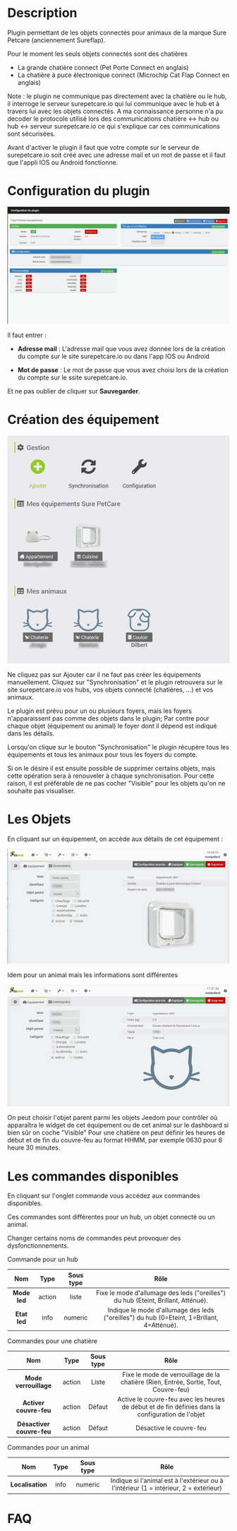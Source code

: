 Description
===

Plugin permettant de les objets connectés pour animaux de la marque Sure Petcare (anciennement Sureflap).

Pour le moment les seuls objets connectés sont des chatières
- La grande chatière connect (Pet Porte Connect en anglais)
- La chatière à puce électronique connect (Microchip Cat Flap Connect en anglais)

Note : le plugin ne communique pas directement avec la chatière ou le hub,
il interroge le serveur surepetcare.io qui lui communique avec le hub et à travers lui avec les objets connectés.
A ma connaissance personne n'a pu decoder le protocole utilisé lors des communications chatière <-> hub 
ou hub <-> serveur surepetcare.io ce qui s'explique car ces communications sont sécurisées.

Avant d'activer le plugin il faut que votre compte sur le serveur de surepetcare.io soit créé avec une adresse mail et un mot de passe
et il faut que l'appli IOS ou Android fonctionne.

Configuration du plugin
===

![introduction01](../images/Configuration.png)

Il faut entrer :

-   **Adresse mail** : L'adresse mail que vous avez donnée lors de la création du compte sur le site surepetcare.io ou dans l'app IOS ou Android

-   **Mot de passe** : Le mot de passe que vous avez choisi lors de la création du compte sur le ssite surepetcare.io.

Et ne pas oublier de cliquer sur **Sauvegarder**.

Création des équipement
===

![introduction01](../images/Objets.png)

Ne cliquez pas sur Ajouter car il ne faut pas créer les équipements manuellement. Cliquez sur "Synchronisation" et le plugin retrouvera sur le site surepetcare.io vos hubs, vos objets connecté (chatières, ...) et vos animaux.

Le plugin est prévu pour un ou plusieurs foyers, mais les foyers n'apparaissent pas comme des objets dans le plugin; Par contre pour chaque objet (équipement ou animal) le foyer dont il dépend est indiqué dans les détails.

Lorsqu'on clique sur le bouton "Synchronisation" le plugin récupère tous les équipements et tous les animaux pour tous les foyers du compte.

Si on le désire il est ensuite possible de supprimer certains objets, mais cette opération sera à renouveler à chaque synchronisation. Pour cette raison, il est préférable de ne pas cocher "Visible" pour les objets qu'on ne souhaite pas visualiser.

Les Objets
===
En cliquant sur un équipement, on accède aux détails de cet équipement :

![introduction01](../images/Equipement.png)

Idem pour un animal mais les informations sont différentes

![introduction01](../images/Animal.png)

On peut choisir l'objet parent parmi les objets Jeedom pour contrôler où apparaîtra le widget de cet équipement ou de cet animal sur le dashboard si bien sûr on coche "Visible"
Pour une chatière on peut définir les heures de début et de fin du couvre-feu au format HHMM, par exemple 0630 pour 6 heure 30 minutes.


Les commandes disponibles
===

En cliquant sur l'onglet commande vous accédez aux commandes disponibles.

Ces commandes sont différentes pour un hub, un objet connecté ou un animal.

Changer certains noms de commandes peut provoquer des dysfonctionnements.

Commande pour un hub

| Nom                                  | Type    | Sous type  | Rôle                                                                                                                                                               |
| :--:                                 | :---:   | :---:      | :---:                                                                                                                                                              |
| **Mode led**                         | action  | liste      | Fixe le mode d'allumage des leds ("oreilles") du hub (Eteint, Brillant, Atténué).                                                                                  |
| **Etat led**                         | info    | numeric    | Indique le mode d'allumage des leds ("oreilles") du hub (0=Eteint, 1=Brillant, 4=Atténué).                                                                         |

Commandes pour une chatière

| Nom                                  | Type    | Sous type  | Rôle                                                                                                                                                               |
| :--:                                 | :---:   | :---:      | :---:                                                                                                                                                              |
| **Mode verrouillage**                | action  | Liste      | Fixe le mode de verrouillage de la chatière (Rien, Entrée, Sortie, Tout, Couvre-feu)                                                                               |
| **Activer couvre-feu**               | action  | Défaut     | Active le couvre-feu avec les heures de début et de fin définies dans la configuration de  l'objet                                                                 |
| **Désactiver couvre-feu**            | action  | Défaut     | Désactive le couvre-feu                                                                                                                                            |

Commandes pour un animal

| Nom                                  | Type    | Sous type  | Rôle                                                                                                                                                               |
| :--:                                 | :---:   | :---:      | :---:                                                                                                                                                              |
| **Localisation**                     | info    | numeric    | Indique si l'animal est à l'extérieur ou à l'intérieur (1 = intérieur, 2 = extérieur)                                                                              |

FAQ
===
